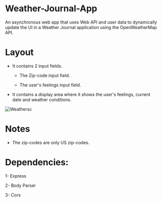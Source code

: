 # Weather-Journal-App
 An asynchronous web app that uses Web API and user data to dynamically update the UI in a Weather Journal application using the OpenWeatherMap API.
 
# Layout

* It contains 2 input fields.

   - The Zip-code input field.

   - The user's feelings input field.

* It contains a display area where it shows the user's feelings, current date and weather conditions.


![Weathersc](https://user-images.githubusercontent.com/105018459/185470062-631d4cca-af0b-40e5-a59d-04285e129fe6.PNG)





# Notes

- The zip-codes are only US zip-codes.


# Dependencies:

1- Express

2- Body Parser

3- Cors
